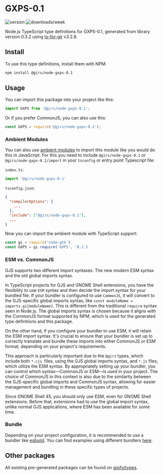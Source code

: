 
# GXPS-0.1

![version](https://img.shields.io/npm/v/@girs/node-gxps-0.1)
![downloads/week](https://img.shields.io/npm/dw/@girs/node-gxps-0.1)


Node.js TypeScript type definitions for GXPS-0.1, generated from library version 0.3.2 using [ts-for-gir](https://github.com/gjsify/ts-for-gir) v3.2.8.


## Install

To use this type definitions, install them with NPM:
```bash
npm install @girs/node-gxps-0.1
```

## Usage

You can import this package into your project like this:
```ts
import GXPS from '@girs/node-gxps-0.1';
```

Or if you prefer CommonJS, you can also use this:
```ts
const GXPS = require('@girs/node-gxps-0.1');
```

### Ambient Modules

You can also use [ambient modules](https://github.com/gjsify/ts-for-gir/tree/main/packages/cli#ambient-modules) to import this module like you would do this in JavaScript.
For this you need to include `@girs/node-gxps-0.1` or `@girs/node-gxps-0.1/import` in your `tsconfig` or entry point Typescript file:

`index.ts`:
```ts
import '@girs/node-gxps-0.1'
```

`tsconfig.json`:
```json
{
  "compilerOptions": {
    ...
  },
  "include": ["@girs/node-gxps-0.1"],
  ...
}
```

Now you can import the ambient module with TypeScript support: 

```ts
const gi = require('node-gtk')
const GXPS = gi.require('GXPS', '0.1')
```



### ESM vs. CommonJS

GJS supports two different import syntaxes. The new modern ESM syntax and the old global imports syntax.

In TypeScript projects for GJS and GNOME Shell extensions, you have the flexibility to use `ESM` syntax and then decide the import syntax for your bundled file. If your bundler is configured to use `CommonJS`, it will convert to the GJS-specific global imports syntax, like `const moduleName = imports.gi[moduleName]`. This is different from the traditional `require` syntax seen in Node.js. The global imports syntax is chosen because it aligns with the CommonJS format supported by NPM, which is used for the generated type definitions and this package.

On the other hand, if you configure your bundler to use ESM, it will retain the ESM import syntax. It's crucial to ensure that your bundler is set up to correctly translate and bundle these imports into either CommonJS or ESM format, depending on your project's requirements.

This approach is particularly important due to the `@girs` types, which include both `*.cjs `files, using the GJS global imports syntax, and `*.js` files, which utilize the ESM syntax. By appropriately setting up your bundler, you can control which syntax—CommonJS or ESM—is used in your project. The choice of CommonJS in this context is also due to the similarity between the GJS-specific global imports and CommonJS syntax, allowing for easier management and bundling in these specific types of projects.

Since GNOME Shell 45, you should only use ESM, even for GNOME Shell extensions. Before that, extensions had to use the global import syntax, unlike normal GJS applications, where ESM has been available for some time.

### Bundle

Depending on your project configuration, it is recommended to use a bundler like [esbuild](https://esbuild.github.io/). You can find examples using different bundlers [here](https://github.com/gjsify/ts-for-gir/tree/main/examples).

## Other packages

All existing pre-generated packages can be found on [gjsify/types](https://github.com/gjsify/types).


